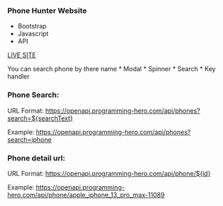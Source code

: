 ### Phone Hunter Website 

* Bootstrap
* Javascript
* API

[LIVE SITE](https://hamim-200.github.io/Phone-hunter/phone-hunter.html)

You can search phone by there name 
    * Modal
    * Spinner
    * Search
    * Key handler

### Phone Search:
URL Format: https://openapi.programming-hero.com/api/phones?search=${searchText}

Example: https://openapi.programming-hero.com/api/phones?search=iphone

### Phone detail url:
URL Format: https://openapi.programming-hero.com/api/phone/${id}

Example: https://openapi.programming-hero.com/api/phone/apple_iphone_13_pro_max-11089   
